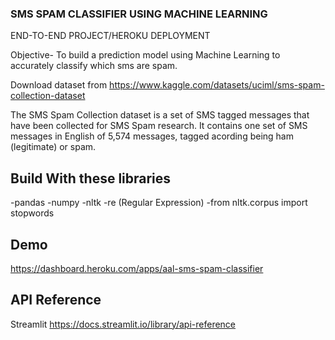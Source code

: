 
### SMS SPAM CLASSIFIER USING MACHINE LEARNING
END-TO-END PROJECT/HEROKU DEPLOYMENT

Objective- To build a prediction model using Machine Learning to accurately classify which sms are spam.

Download dataset from https://www.kaggle.com/datasets/uciml/sms-spam-collection-dataset

The SMS Spam Collection dataset is a set of SMS tagged messages that have been collected for SMS Spam research. It contains one set of SMS messages in English of 5,574 messages, tagged acording being ham (legitimate) or spam.



## Build With these libraries
-pandas
-numpy
-nltk
-re (Regular Expression)
-from nltk.corpus import stopwords




## Demo

https://dashboard.heroku.com/apps/aal-sms-spam-classifier


## API Reference

Streamlit https://docs.streamlit.io/library/api-reference
